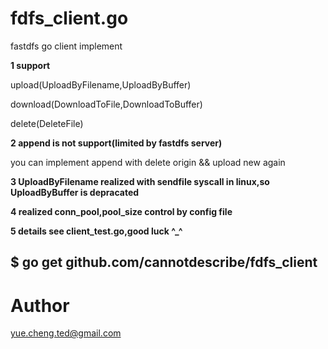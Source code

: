 # fdfs_client.go

fastdfs go client implement

**1 support** 

upload(UploadByFilename,UploadByBuffer)

download(DownloadToFile,DownloadToBuffer)

delete(DeleteFile)

**2 append is not support(limited by fastdfs server)**

you can implement append with delete origin && upload new again

**3 UploadByFilename realized with sendfile syscall in linux,so UploadByBuffer is depracated**

**4 realized conn_pool,pool_size control by config file**

**5 details see client_test.go,good luck ^_^**

## $ go get github.com/cannotdescribe/fdfs_client

# Author
yue.cheng.ted@gmail.com
